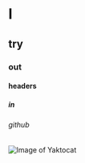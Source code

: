 # I #
## try ##
### out ###
#### headers ####
##### in #####
###### github ######
![Image of Yaktocat](https://octodex.github.com/images/yaktocat.png)
